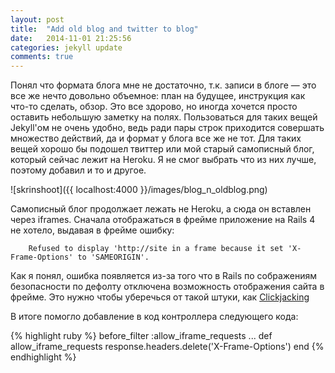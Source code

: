 ```yaml
---
layout: post
title:  "Add old blog and twitter to blog"
date:   2014-11-01 21:25:56
categories: jekyll update
comments: true
---
```


Понял что формата блога мне не достаточно, т.к. записи в блоге — это все же нечто довольно объемное: план на будущее, инструкция как что-то сделать, обзор. Это все здорово, но иногда хочется просто оставить небольшую заметку на полях. Пользоваться для таких вещей Jekyll'ом не очень удобно, ведь ради пары строк приходится совершать множество действий, да и формат у блога все же не тот. Для таких вещей хорошо бы подошел твиттер или мой старый самописный блог, который сейчас лежит на Heroku. Я не смог выбрать что из них лучше, поэтому добавил и то и другое.

![skrinshoot]({{ localhost:4000 }}/images/blog_n_oldblog.png)

Самописный блог продолжает лежать не Heroku, а сюда он вставлен через iframes. Сначала отображаться в фрейме приложение на Rails 4 не хотело, выдавая в фрейме ошибку:

		Refused to display 'http://site in a frame because it set 'X-Frame-Options' to 'SAMEORIGIN'.

Как я понял, ошибка появляется из-за того что в Rails по сображениям безопасности по дефолту отключена возможность отображения сайта в фрейме. Это нужно чтобы уберечься от такой штуки, как [Clickjacking][Clickjacking]

В итоге помогло добавление в код контроллера следующего кода:

{% highlight ruby %}
before_filter :allow_iframe_requests
...
def allow_iframe_requests
  response.headers.delete('X-Frame-Options')
end
{% endhighlight %}

<script type="text/javascript" src="//yastatic.net/share/share.js" charset="utf-8"></script><div class="yashare-auto-init" data-yashareL10n="ru" data-yashareQuickServices="vkontakte,facebook,twitter,gplus" data-yashareTheme="counter"></div>


[Clickjacking]: [http://habrahabr.ru/post/186616/]